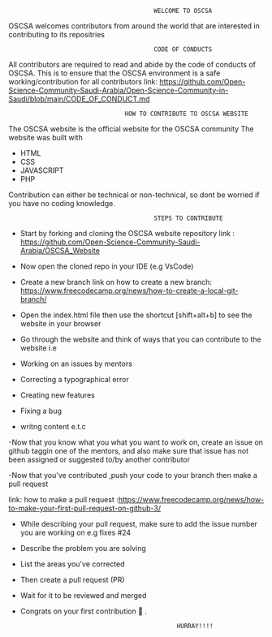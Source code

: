                                             WELCOME TO OSCSA

OSCSA welcomes contributors from around the world that are interested in contributing to its repositries

                                            CODE OF CONDUCTS 

All contributors are required to read and abide by the code of conducts of OSCSA.
This is to ensure that the OSCSA environment is a safe working/contribution for all contributors
link: https://github.com/Open-Science-Community-Saudi-Arabia/Open-Science-Community-in-Saudi/blob/main/CODE_OF_CONDUCT.md

                                    HOW TO CONTRIBUTE TO OSCSA WEBSITE

The OSCSA website is the official website for the OSCSA community
The website was built with
- HTML
- CSS
- JAVASCRIPT
- PHP

Contribution can either be technical or non-technical, so dont be worried if you have no coding knowledge.

                                            STEPS TO CONTRIBUTE

- Start by forking and cloning the OSCSA website repository
link : https://github.com/Open-Science-Community-Saudi-Arabia/OSCSA_Website

- Now open the cloned repo in your IDE (e.g VsCode)

- Create a new branch
link on how to create a new branch: https://www.freecodecamp.org/news/how-to-create-a-local-git-branch/

- Open the index.html file then use the shortcut [shift+alt+b] to see the website in your browser

- Go through the website and think of ways that you can contribute to the website
i.e

- Working on an issues by mentors
- Correcting a typographical error
- Creating new features
- Fixing a bug
- writng content e.t.c

-Now that you know what you what you want to work on, create an issue on github taggin one of the mentors, and also make
sure that issue has not been assigned or suggested to/by another contributor

-Now that you've contributed ,push your code to your branch then make a pull request

link: how to make a pull request :https://www.freecodecamp.org/news/how-to-make-your-first-pull-request-on-github-3/

- While describing your pull request, make sure to add the issue number you are working on
e.g fixes #24

- Describe the problem you are solving
- List the areas you've corrected
- Then create a pull request (PR)

- Wait for it to be reviewed and merged
- Congrats on your first contribution 🎉 .

                                                 HURRAY!!!!
